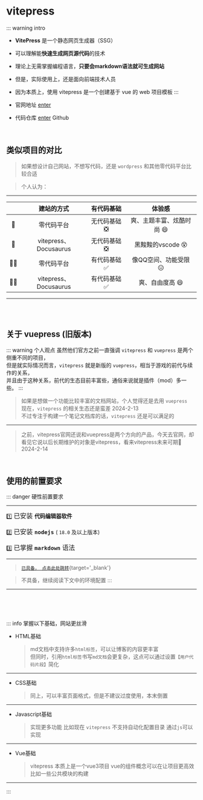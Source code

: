 # vitepress

::: warning <Badge type='warning'>intro</Badge>
- **VitePress** 是一个静态网页生成器（SSG）  
- 可以理解能**快速生成网页源代码**的技术  
- 理论上无需掌握编程语言，**只要会markdown语法就可生成网站**  
- 但是，实际使用上，还是面向前端技术人员
- 因为本质上，使用 vitepress 是一个创建基于 vue 的 web 项目模板
:::

- 官网地址  [enter](https://vitepress.dev/zh/guide/getting-started)
- 代码仓库  [enter](https://github.com/vuejs/vitepress) <Badge type='info'>Github</Badge>

<br>

## 类似项目的对比

> 如果想设计自己网站，不想写代码，还是 `wordpress` 和其他零代码平台比较合适 

> 个人认为：

---

|    | 建站的方式 | 有代码基础 | 体验感 |
|:----:|:-----:|:-----:|:-----:|
|:man:| 零代码平台 |  无代码基础 :negative_squared_cross_mark: | 爽、主题丰富、炫酷时尚  :smile:      |
|:man:| vitepress、Docusaurus |无代码基础 :negative_squared_cross_mark:| 黑黢黢的vscode    :dizzy_face:   |
|:bald_man:| 零代码平台 |  有代码基础 :white_check_mark:| 像QQ空间、功能受限  :expressionless: |
|:bald_man:|  vitepress、Docusaurus | 有代码基础 :white_check_mark: | 爽、自由度高   :smile:   | 

---

<br>

<br>

## 关于 vuepress (旧版本)

::: warning <Badge type='warning'>个人观点</Badge>
虽然他们官方之前一直强调 `vitepress` 和 `vuepress` 是两个侧重不同的项目，<br/> 但是就实际情况而言，`vitepress` 就是新版的 `vuepress`，相当于游戏的前代与续作的关系， <br/> 并且由于这种关系，前代的生态目前丰富些，通俗来说就是插件（mod）多一些。
:::

> 如果是想做一个功能比较丰富的文档网站，个人觉得还是去用 `vuepress`  
> 现在，`vitepress` 的相关生态还是蛮差 <Badge type='info'>2024-2-13</Badge>  
> 不过专注于构建一个笔记文档库的话，`vitepress` 还是可以满足的

---

> 之前，vitepress官网还说和vuepress是两个方向的产品，今天去官网，却看见它说以后长期维护的对象是vitepress，看来vitepress未来可期:star2: <Badge type='info'>2024-2-14</Badge>



<br>

## 使用的前置要求

::: danger  硬性前置要求  

---

:one:    <big> 已安装 **`代码编辑器软件`** </big>    

:two:    <big> 已安装 **`nodejs`** <small>( `18.0` 及以上版本)</small> </big>  

:three:    <big> 已掌握 **`markdown`** 语法 </big>  

---

> [`已具备， 点击此处跳转`](./01%20项目创建/01%20安装与初始化.md){target='_blank'}

> 不具备，继续阅读下文中的环境配置
:::

---

<br>

<br>

<br>

::: info 掌握以下基础，网站更丝滑
- <Badge type='info'>HTML基础</Badge>
    > md文档中支持许多`html标签`，可以让博客的内容更丰富  
    > 但同时，引用`html标签`书写`md文档`会更复杂，这点可以通过设置`【用户代码片段】`简化  
---
- <Badge type='info'>CSS基础</Badge> 
    > 同上，可以丰富页面格式，但是不建议过度使用，本末倒置
---
- <Badge type='info'>Javascript基础</Badge>
    > 实现更多功能
    > 比如现在 `vitepress` 不支持自动化配置目录 通过`js`可以实现
---
- <Badge type='info'>Vue基础</Badge>
    > vitepress 本质上是一个vue3项目
    > vue的组件概念可以在让项目更高效比如一些公共模块的构建
---
:::





